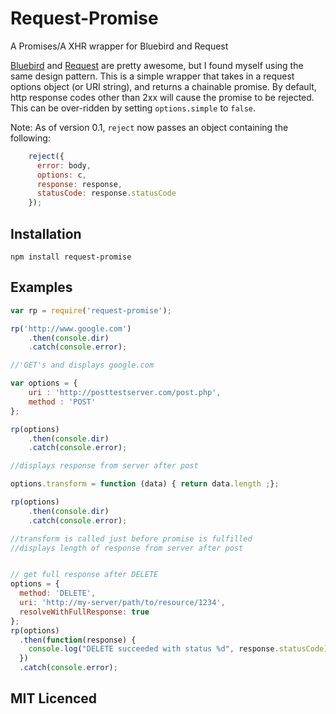 # Request-Promise

A Promises/A XHR wrapper for Bluebird and Request

[Bluebird](https://github.com/petkaantonov/bluebird) and
[Request](https://github.com/mikeal/request) are pretty awesome, but I found
myself using the same design pattern.  This is a simple wrapper that takes in a
request options object (or URI string), and returns a chainable promise.  By
default, http response codes other than 2xx will cause the promise to
be rejected.  This can be over-ridden by setting `options.simple` to `false`.

Note: As of version 0.1, `reject` now passes  an object containing the following:
```js    
    reject({
      error: body,
      options: c,
      response: response,
      statusCode: response.statusCode
    });
```

## Installation

`npm install request-promise`

## Examples

``` js
var rp = require('request-promise');

rp('http://www.google.com')
    .then(console.dir)
    .catch(console.error);

//'GET's and displays google.com

var options = {
    uri : 'http://posttestserver.com/post.php',
    method : 'POST'
}; 

rp(options)
    .then(console.dir)
    .catch(console.error);

//displays response from server after post

options.transform = function (data) { return data.length ;};

rp(options)
    .then(console.dir)
    .catch(console.error);

//transform is called just before promise is fulfilled
//displays length of response from server after post


// get full response after DELETE
options = {
  method: 'DELETE',
  uri: 'http://my-server/path/to/resource/1234',
  resolveWithFullResponse: true
};
rp(options)
  .then(function(response) {
    console.log("DELETE succeeded with status %d", response.statusCode);
  })
  .catch(console.error);
```

## MIT Licenced
